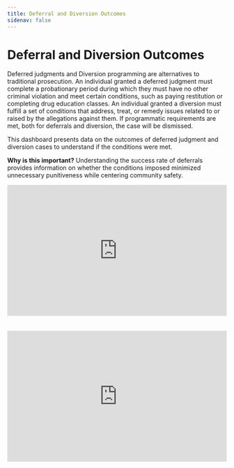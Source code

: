 ```yaml
---
title: Deferral and Diversion Outcomes
sidenav: false
---
```

# Deferral and Diversion Outcomes

Deferred judgments and Diversion programming are alternatives to traditional prosecution. An individual granted a deferred judgment must complete a probationary period during which they must have no other criminal violation and meet certain conditions, such as paying restitution or completing drug education classes. An individual granted a diversion must fulfill a set of conditions that address, treat, or remedy issues related to or raised by the allegations against them. If programmatic requirements are met, both for deferrals and diversion, the case will be dismissed.

This dashboard presents data on the outcomes of deferred judgment and diversion cases to understand if the conditions were met. 

**Why is this important?** Understanding the success rate of deferrals provides information on whether the conditions imposed minimized unnecessary punitiveness while centering community safety. <br>



<iframe title="PPI 7.5 Deferral Differences by Defendant Race/Ethnicity" aria-label="Interactive line chart" id="datawrapper-chart-DuDjr" src="https://datawrapper.dwcdn.net/DuDjr/" scrolling="no" frameborder="0" style="width: 0; min-width: 100% !important; border: none;" height="300"></iframe><script type="text/javascript">!function(){"use strict";window.addEventListener("message",(function(e){if(void 0!==e.data["datawrapper-height"]){var t=document.querySelectorAll("iframe");for(var a in e.data["datawrapper-height"])for(var r=0;r<t.length;r++){if(t[r].contentWindow===e.source)t[r].style.height=e.data["datawrapper-height"][a]+"px"}}}))}(); </script> <br>

<br>

<br>

<iframe title="PPI 7.5 Deferral Differences by Defendant Race/Ethnicity - Hispanic Defendants" aria-label="Bullet Bars" id="datawrapper-chart-wTRo3" src="https://datawrapper.dwcdn.net/wTRo3/" scrolling="no" frameborder="0" style="width: 0; min-width: 100% !important; border: none;" height="300"></iframe><script type="text/javascript">!function(){"use strict";window.addEventListener("message",(function(e){if(void 0!==e.data["datawrapper-height"]){var t=document.querySelectorAll("iframe");for(var a in e.data["datawrapper-height"])for(var r=0;r<t.length;r++){if(t[r].contentWindow===e.source)t[r].style.height=e.data["datawrapper-height"][a]+"px"}}}))}();
</script> <br>

<br>

<br>